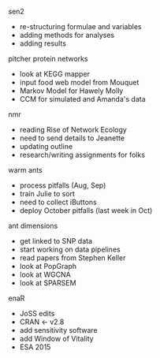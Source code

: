 sen2
- re-structuring formulae and variables
- adding methods for analyses
- adding results

pitcher protein networks
- look at KEGG mapper
- input food web model from Mouquet
- Markov Model for Hawely Molly
- CCM for simulated and Amanda's data

nmr
- reading Rise of Network Ecology
- need to send details to Jeanette
- updating outline
- research/writing assignments for folks

warm ants
- process pitfalls (Aug, Sep)
- train Julie to sort
- need to collect iButtons
- deploy October pitfalls (last week in Oct)

ant dimensions
- get linked to SNP data
- start working on data pipelines
- read papers from Stephen Keller
- look at PopGraph
- look at WGCNA
- look at SPARSEM

enaR
- JoSS edits
- CRAN <- v2.8
- add sensitivity software
- add Window of Vitality
- ESA 2015
